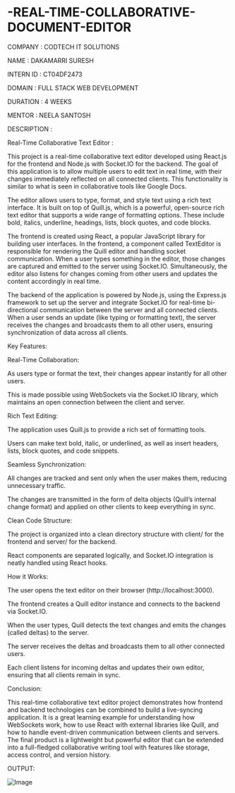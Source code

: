 # -REAL-TIME-COLLABORATIVE-DOCUMENT-EDITOR

COMPANY : CODTECH IT SOLUTIONS

NAME : DAKAMARRI SURESH

INTERN ID : CT04DF2473

DOMAIN : FULL STACK WEB DEVELOPMENT

DURATION : 4 WEEKS

MENTOR : NEELA SANTOSH

DESCRIPTION :

Real-Time Collaborative Text Editor :

This project is a real-time collaborative text editor developed using React.js for the frontend and Node.js with Socket.IO for the backend. The goal of this application is to allow multiple users to edit text in real time, with their changes immediately reflected on all connected clients. This functionality is similar to what is seen in collaborative tools like Google Docs.

The editor allows users to type, format, and style text using a rich text interface. It is built on top of Quill.js, which is a powerful, open-source rich text editor that supports a wide range of formatting options. These include bold, italics, underline, headings, lists, block quotes, and code blocks.

The frontend is created using React, a popular JavaScript library for building user interfaces. In the frontend, a component called TextEditor is responsible for rendering the Quill editor and handling socket communication. When a user types something in the editor, those changes are captured and emitted to the server using Socket.IO. Simultaneously, the editor also listens for changes coming from other users and updates the content accordingly in real time.

The backend of the application is powered by Node.js, using the Express.js framework to set up the server and integrate Socket.IO for real-time bi-directional communication between the server and all connected clients. When a user sends an update (like typing or formatting text), the server receives the changes and broadcasts them to all other users, ensuring synchronization of data across all clients.

Key Features:

Real-Time Collaboration:

As users type or format the text, their changes appear instantly for all other users.

This is made possible using WebSockets via the Socket.IO library, which maintains an open connection between the client and server.

Rich Text Editing:

The application uses Quill.js to provide a rich set of formatting tools.

Users can make text bold, italic, or underlined, as well as insert headers, lists, block quotes, and code snippets.

Seamless Synchronization:

All changes are tracked and sent only when the user makes them, reducing unnecessary traffic.

The changes are transmitted in the form of delta objects (Quill’s internal change format) and applied on other clients to keep everything in sync.

Clean Code Structure:

The project is organized into a clean directory structure with client/ for the frontend and server/ for the backend.

React components are separated logically, and Socket.IO integration is neatly handled using React hooks.

How it Works:

The user opens the text editor on their browser (http://localhost:3000).

The frontend creates a Quill editor instance and connects to the backend via Socket.IO.

When the user types, Quill detects the text changes and emits the changes (called deltas) to the server.

The server receives the deltas and broadcasts them to all other connected users.

Each client listens for incoming deltas and updates their own editor, ensuring that all clients remain in sync.

Conclusion:

This real-time collaborative text editor project demonstrates how frontend and backend technologies can be combined to build a live-syncing application. It is a great learning example for understanding how WebSockets work, how to use React with external libraries like Quill, and how to handle event-driven communication between clients and servers. The final product is a lightweight but powerful editor that can be extended into a full-fledged collaborative writing tool with features like storage, access control, and version history.

OUTPUT:

![Image](https://github.com/user-attachments/assets/1d1fb795-6da9-4167-88c6-620272b0d51d)
